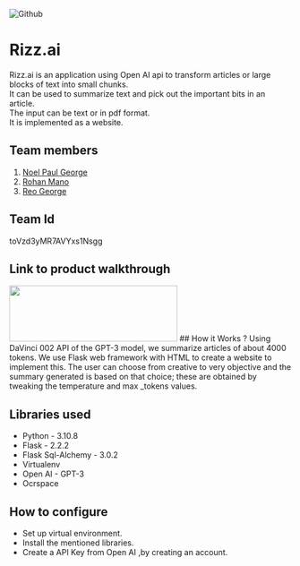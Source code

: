 ![Github](https://user-images.githubusercontent.com/64391274/211215734-bbc57b92-9a71-496d-873e-3eedc7523916.png)


# Rizz.ai
Rizz.ai is an application using Open AI api to transform articles or large blocks of text into small chunks.  
It can be used to summarize text and pick out the important bits in an article.  
The input can be text or in pdf format.  
It is implemented as a website.  
## Team members
1. [Noel Paul George](https://github.com/Noel6161131110)
2. [Rohan Mano](https://github.com/CyB3RTYp3)
3. [Reo George](https://github.com/reogeorge)
## Team Id
toVzd3yMR7AVYxs1Nsgg
## Link to product walkthrough

<img src="[https://your-image-url.type](https://github.com/Noel6161131110/OpenAI_Saturday_Hack_Night/blob/main/Youtube_logo_PNG7.png)" width="300" height="100">
## How it Works ?
Using DaVinci 002 API of the GPT-3 model, we summarize articles of about 4000 tokens.  
We use Flask web framework with HTML to create a website to implement this.  
The user can choose from creative to very objective and the summary generated is based on that choice; these are obtained by tweaking the temperature and max _tokens values.

## Libraries used
- Python - 3.10.8
- Flask - 2.2.2
- Flask Sql-Alchemy -  3.0.2
- Virtualenv  
- Open AI - GPT-3
- Ocrspace
## How to configure
- Set up virtual environment.
- Install the mentioned libraries.
- Create a API Key from Open AI ,by creating an account.

<!-- ## How to Run
You can check out our project at [Rizz.ai](link) -->
